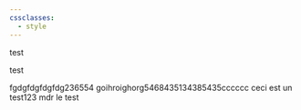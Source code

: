 ```yaml
---
cssclasses:
  - style
---
```

test
<div class="containers-W-P">test</div>

fgdgfdgfdgfdg236554
goihroighorg5468435134385435cccccc
ceci est un test123
mdr le test